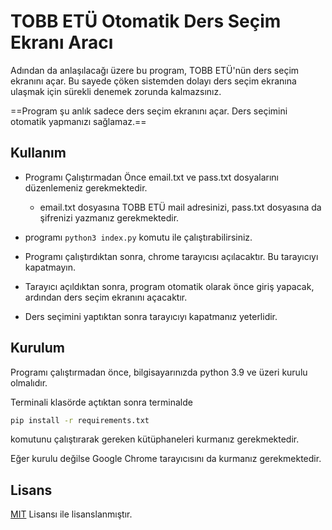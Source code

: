 # TOBB ETÜ Otomatik Ders Seçim Ekranı Aracı

Adından da anlaşılacağı üzere bu program, TOBB ETÜ'nün ders seçim ekranını açar.
Bu sayede çöken sistemden dolayı ders seçim ekranına ulaşmak için sürekli denemek zorunda kalmazsınız.

==Program şu anlık sadece ders seçim ekranını açar. Ders seçimini otomatik yapmanızı sağlamaz.==

## Kullanım

- Programı Çalıştırmadan Önce email.txt ve pass.txt dosyalarını düzenlemeniz gerekmektedir.

  - email.txt dosyasına TOBB ETÜ mail adresinizi, pass.txt dosyasına da şifrenizi yazmanız gerekmektedir.

- programı ```python3 index.py``` komutu ile çalıştırabilirsiniz.

- Programı çalıştırdıktan sonra, chrome tarayıcısı açılacaktır. Bu tarayıcıyı kapatmayın.

- Tarayıcı açıldıktan sonra, program otomatik olarak önce giriş yapacak, ardından ders seçim ekranını açacaktır.

- Ders seçimini yaptıktan sonra tarayıcıyı kapatmanız yeterlidir.

## Kurulum

Programı çalıştırmadan önce, bilgisayarınızda python 3.9 ve üzeri kurulu olmalıdır.

Terminali klasörde açtıktan sonra terminalde

``` bash
pip install -r requirements.txt
```

komutunu çalıştırarak gereken kütüphaneleri kurmanız gerekmektedir.

Eğer kurulu değilse Google Chrome tarayıcısını da kurmanız gerekmektedir.

## Lisans

[MIT](https://choosealicense.com/licenses/mit/) Lisansı ile lisanslanmıştır.

